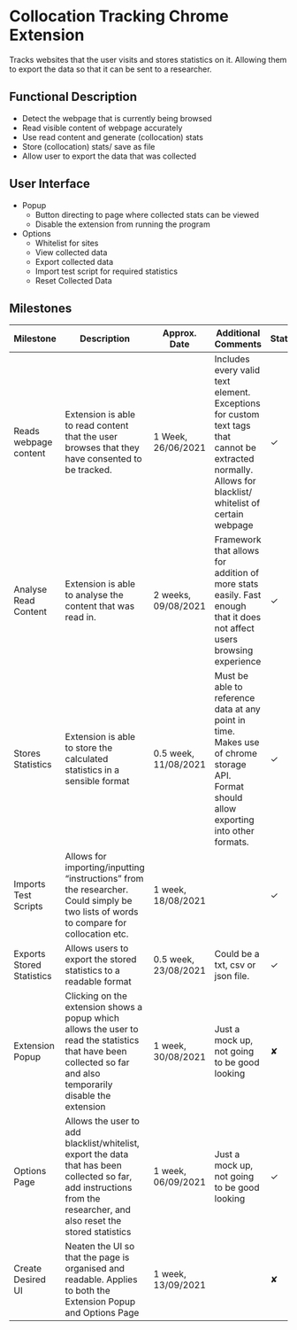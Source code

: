 # Collocation Tracking Chrome Extension
Tracks websites that the user visits and stores statistics on it. Allowing them to export the data so that it can be sent to a researcher.

## Functional Description
* Detect the webpage that is currently being browsed
* Read visible content of webpage accurately
* Use read content and generate (collocation) stats
* Store (collocation) stats/ save as file
* Allow user to export the data that was collected

## User Interface
* Popup
    * Button directing to page where collected stats can be viewed
    * Disable the extension from running the program
* Options
    * Whitelist for sites
    * View collected data
    * Export collected data
    * Import test script for required statistics
    * Reset Collected Data

## Milestones
| Milestone                 | Description                | Approx. Date         | Additional Comments      |Status? |
|---------------------------|----------------------------|----------------------|--------------------------|-----------|
| Reads webpage content     | Extension is able to read content that the user browses that they have consented to be tracked.                                                                        | 1 Week, 26/06/2021   | Includes every valid text element. Exceptions for custom text tags that cannot be extracted normally. Allows for blacklist/ whitelist of certain webpage | ✓ |
| Analyse Read Content      | Extension is able to analyse the content that was read in.                                                                                                             | 2 weeks, 09/08/2021  | Framework that allows for addition of more stats easily. Fast enough that it does not affect users browsing experience                                   | ✓ |
| Stores Statistics         | Extension is able to store the calculated statistics in a sensible format                                                                                              | 0.5 week, 11/08/2021 | Must be able to reference data at any point in time. Makes use of chrome storage API. Format should allow exporting into other formats.                  | ✓  |
| Imports Test Scripts      | Allows for importing/inputting “instructions” from the researcher. Could simply be two lists of words to compare for collocation etc.                                  | 1 week, 18/08/2021   |                                                                                                                                                        | ✓  |
| Exports Stored Statistics | Allows users to export the stored statistics to a readable format                                                                                                      | 0.5 week, 23/08/2021 | Could be a txt, csv or json file.                                                                                                                        | ✓  |
| Extension Popup           | Clicking on the extension shows a popup which allows the user to read the statistics that have been collected so far and also temporarily disable the extension        | 1 week, 30/08/2021   | Just a mock up, not going to be good looking                                                                                                             | ✘  |
| Options Page              | Allows the user to add blacklist/whitelist, export the data that has been collected so far, add instructions from the researcher, and also reset the stored statistics | 1 week, 06/09/2021   | Just a mock up, not going to be good looking                                                                                                             | ✓  |
| Create Desired UI         | Neaten the UI so that the page is organised and readable. Applies to both the Extension Popup and Options Page                                                         | 1 week, 13/09/2021  |    | ✘  |




